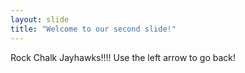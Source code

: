 ```yaml
---
layout: slide
title: "Welcome to our second slide!"
---
```

Rock Chalk Jayhawks!!!!
Use the left arrow to go back!
